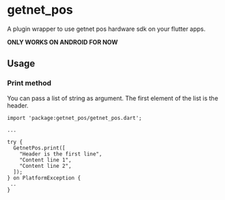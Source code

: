 # getnet_pos

A plugin wrapper to use getnet pos hardware sdk on your flutter apps.

**ONLY WORKS ON ANDROID FOR NOW**

## Usage

### Print method

You can pass a list of string as argument. The first element of the list
is the header.

```
import 'package:getnet_pos/getnet_pos.dart';

...

try {
  GetnetPos.print([
    "Header is the first line",
    "Content line 1",
    "Content line 2",
  ]);
} on PlatformException {
 ..
}
```
